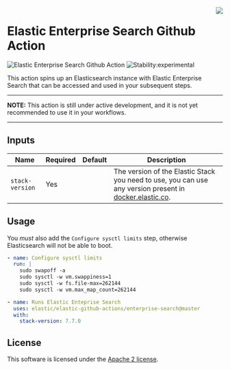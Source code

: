 <img align="right" width="auto" height="auto" src="https://www.elastic.co/static-res/images/elastic-logo-200.png">

# Elastic Enterprise Search Github Action

![Elastic Enterprise Search Github Action](https://github.com/elastic/elastic-github-actions/workflows/Elastic%20Enterprise%20Search%20Github%20Action/badge.svg) ![Stability:experimental](https://img.shields.io/badge/stability-experimental-orange)

This action spins up an Elasticsearch instance with Elastic Enterprise Search that can be accessed and used in your subsequent steps.

___

**NOTE:** This action is still under active development, and it is not yet recommended to use it in your workflows.
___

## Inputs

| Name        | Required         | Default  | Description  |
| ------------- |-------------| -----|-----|
| `stack-version`     | Yes |  | The version of the Elastic Stack you need to use, you can use any version present in [docker.elastic.co](https://www.docker.elastic.co/). |

## Usage

You *must* also add the `Configure sysctl limits` step, otherwise Elasticsearch will not be able to boot.

```yml
- name: Configure sysctl limits
  run: |
    sudo swapoff -a
    sudo sysctl -w vm.swappiness=1
    sudo sysctl -w fs.file-max=262144
    sudo sysctl -w vm.max_map_count=262144

- name: Runs Elastic Enteprise Search
  uses: elastic/elastic-github-actions/enterprise-search@master
  with:
    stack-version: 7.7.0
```

## License

This software is licensed under the [Apache 2 license](./LICENSE).
